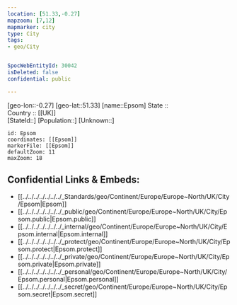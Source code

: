 ```yaml
---
location: [51.33,-0.27] 
mapzoom: [7,12] 
mapmarker: city 
type: City
tags:
- geo/City


SpocWebEntityId: 30042
isDeleted: false
confidential: public

---
```

[geo-lon::-0.27] 
[geo-lat::51.33] 
[name::Epsom] 
State ::  
Country :: [[UK]]  
[StateId::] 
[Population::] 
[Unknown::] 


```leaflet
id: Epsom
coordinates: [[Epsom]] 
markerFile: [[Epsom]] 
defaultZoom: 11 
maxZoom: 18
```


## Confidential Links & Embeds: 
- [[../../../../../../../_Standards/geo/Continent/Europe/Europe~North/UK/City/Epsom|Epsom]] 
- [[../../../../../../../_public/geo/Continent/Europe/Europe~North/UK/City/Epsom.public|Epsom.public]] 
- [[../../../../../../../_internal/geo/Continent/Europe/Europe~North/UK/City/Epsom.internal|Epsom.internal]] 
- [[../../../../../../../_protect/geo/Continent/Europe/Europe~North/UK/City/Epsom.protect|Epsom.protect]] 
- [[../../../../../../../_private/geo/Continent/Europe/Europe~North/UK/City/Epsom.private|Epsom.private]] 
- [[../../../../../../../_personal/geo/Continent/Europe/Europe~North/UK/City/Epsom.personal|Epsom.personal]] 
- [[../../../../../../../_secret/geo/Continent/Europe/Europe~North/UK/City/Epsom.secret|Epsom.secret]] 
